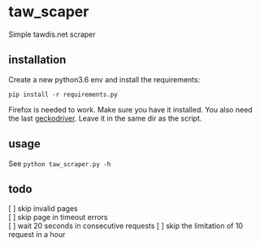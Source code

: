 # taw_scaper

Simple tawdis.net scraper

## installation

Create a new python3.6 env and install the requirements:

    pip install -r requirements.py

Firefox is needed to work. Make sure you have it installed.
You also need the last [geckodriver](https://github.com/mozilla/geckodriver/releases). Leave it in the same dir as the script.

## usage

See `python taw_scraper.py -h`

## todo

[ ] skip invalid pages  
[ ] skip page in timeout errors  
[ ] wait 20 seconds in consecutive requests
[ ] skip the limitation of 10 request in a hour